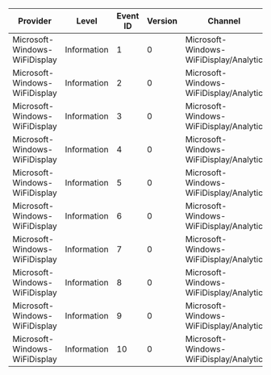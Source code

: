 Provider                       |  Level        |  Event ID  |  Version  |  Channel                                 |  Task                 |  Opcode  |  Keyword  |  Message
-------------------------------|---------------|------------|-----------|------------------------------------------|-----------------------|----------|-----------|---------
Microsoft-Windows-WiFiDisplay  |  Information  |  1         |  0        |  Microsoft-Windows-WiFiDisplay/Analytic  |  EnumerateCeremonies  |          |           |
Microsoft-Windows-WiFiDisplay  |  Information  |  2         |  0        |  Microsoft-Windows-WiFiDisplay/Analytic  |  EnumerateCeremonies  |          |           |
Microsoft-Windows-WiFiDisplay  |  Information  |  3         |  0        |  Microsoft-Windows-WiFiDisplay/Analytic  |  Pair                 |          |           |
Microsoft-Windows-WiFiDisplay  |  Information  |  4         |  0        |  Microsoft-Windows-WiFiDisplay/Analytic  |  Pair                 |          |           |
Microsoft-Windows-WiFiDisplay  |  Information  |  5         |  0        |  Microsoft-Windows-WiFiDisplay/Analytic  |  OpenSession          |          |           |
Microsoft-Windows-WiFiDisplay  |  Information  |  6         |  0        |  Microsoft-Windows-WiFiDisplay/Analytic  |  OpenSession          |          |           |
Microsoft-Windows-WiFiDisplay  |  Information  |  7         |  0        |  Microsoft-Windows-WiFiDisplay/Analytic  |  DHCP                 |          |           |
Microsoft-Windows-WiFiDisplay  |  Information  |  8         |  0        |  Microsoft-Windows-WiFiDisplay/Analytic  |  DHCP                 |          |           |
Microsoft-Windows-WiFiDisplay  |  Information  |  9         |  0        |  Microsoft-Windows-WiFiDisplay/Analytic  |  PairFail             |          |           |
Microsoft-Windows-WiFiDisplay  |  Information  |  10        |  0        |  Microsoft-Windows-WiFiDisplay/Analytic  |  Discover             |          |           |